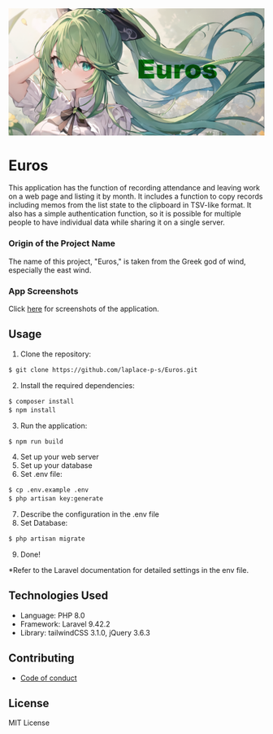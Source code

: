 <div><img src="./doc/images/main_banner.png" alt="Euros main banner" /></div>

# Euros
This application has the function of recording attendance and leaving work on a web page and listing it by month.
It includes a function to copy records including memos from the list state to the clipboard in TSV-like format.
It also has a simple authentication function, so it is possible for multiple people to have individual data while sharing it on a single server.

### Origin of the Project Name
The name of this project, "Euros," is taken from the Greek god of wind, especially the east wind.

### App Screenshots
Click [here](./doc/screenshots.md) for screenshots of the application.

## Usage
1. Clone the repository:
```bash
$ git clone https://github.com/laplace-p-s/Euros.git
```
2. Install the required dependencies:
```bash
$ composer install
$ npm install
```
3. Run the application:
```bash
$ npm run build
```
4. Set up your web server
5. Set up your database
6. Set .env file:
```bash
$ cp .env.example .env
$ php artisan key:generate
```
7. Describe the configuration in the .env file
8. Set Database:
```bash
$ php artisan migrate
```
9. Done!  

*Refer to the Laravel documentation for detailed settings in the env file.

## Technologies Used
- Language: PHP 8.0
- Framework: Laravel 9.42.2
- Library: tailwindCSS 3.1.0, jQuery 3.6.3

## Contributing
- [Code of conduct](./CODE_OF_CONDUCT.md)

## License
MIT License

